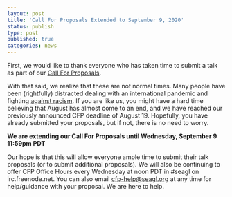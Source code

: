 ```yaml
---
layout: post
title: 'Call For Proposals Extended to September 9, 2020'
status: publish
type: post
published: true
categories: news
---
```


First, we would like to thank everyone who has taken time to submit a talk as part of our [Call For Proposals](https://seagl.org/news/2020/07/14/CFP-open.html).

With that said, we realize that these are not normal times. Many people have been (rightfully) distracted dealing with an international pandemic and fighting [against racism](https://seagl.org/news/2020/06/12/black-lives-matter.html). If you are like us, you might have a hard time believing that August has almost come to an end, and we have reached our previously announced CFP deadline of August 19. Hopefully, you have already submitted your proposals, but if not, there is no need to worry.

**We are extending our Call For Proposals until Wednesday, September 9 11:59pm PDT**

Our hope is that this will allow everyone ample time to submit their talk proposals (or to submit additional proposals). We will also be continuing to offer CFP Office Hours every Wednesday at noon PDT in #seagl on irc.freenode.net. You can also email <cfp-help@seagl.org> at any time for help/guidance with your proposal. We are here to help.
